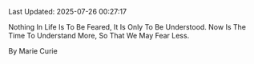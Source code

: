 Last Updated: 2025-07-26 00:27:17

Nothing In Life Is To Be Feared, It Is Only To Be Understood. Now Is The Time To Understand More, So That We May Fear Less.

By Marie Curie
